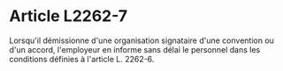 # Article L2262-7

Lorsqu'il démissionne d'une organisation signataire d'une convention ou d'un accord, l'employeur en informe sans délai le personnel dans les conditions définies à l'article L. 2262-6.